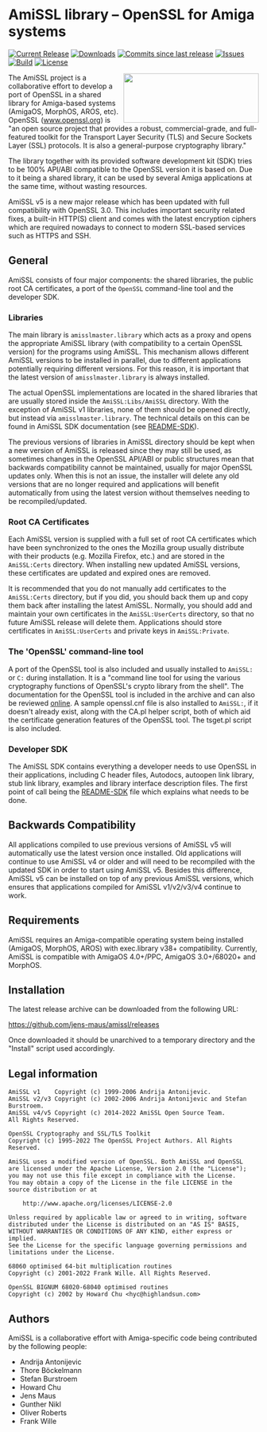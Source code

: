 # AmiSSL library – OpenSSL for Amiga systems

[![Current Release](https://img.shields.io/github/release/jens-maus/amissl.svg)](https://github.com/jens-maus/amissl/releases/latest)
[![Downloads](https://img.shields.io/github/downloads/jens-maus/amissl/latest/total.svg)](https://github.com/jens-maus/amissl/releases/latest)
[![Commits since last release](https://img.shields.io/github/commits-since/jens-maus/amissl/latest.svg)](https://github.com/jens-maus/amissl/releases/latest)
[![Issues](https://img.shields.io/github/issues/jens-maus/amissl.svg)](https://github.com/jens-maus/amissl/issues)
[![Build](https://github.com/jens-maus/amissl/workflows/CI/badge.svg)](https://github.com/jens-maus/amissl/actions)
[![License](http://img.shields.io/:license-Apache_2.0-blue.svg?style=flat)](https://www.apache.org/licenses/LICENSE-2.0)

<a href="https://www.ibrowse-dev.net/"><img src="https://www.ibrowse-dev.net/images/sponsor.png" width="272" height="99" align="right" border="0" /></a>

The AmiSSL project is a collaborative effort to develop a port of OpenSSL
in a shared library for Amiga-based systems (AmigaOS, MorphOS, AROS, etc).
OpenSSL (www.openssl.org) is "an open source project that provides a
robust, commercial-grade, and full-featured toolkit for the Transport
Layer Security (TLS) and Secure Sockets Layer (SSL) protocols. It is also
a general-purpose cryptography library."

The library together with its provided software development kit (SDK) tries
to be 100% API/ABI compatible to the OpenSSL version it is based on. Due to
it being a shared library, it can be used by several Amiga applications at
the same time, without wasting resources.

AmiSSL v5 is a new major release which has been updated with full
compatibility with OpenSSL 3.0. This includes important security related
fixes, a built-in HTTP(S) client and comes with the latest encryption
ciphers which are required nowadays to connect to modern SSL-based services
such as HTTPS and SSH.

## General

AmiSSL consists of four major components: the shared libraries, the public
root CA certificates, a port of the `OpenSSL` command-line tool and the
developer SDK.

### Libraries

The main library is `amisslmaster.library` which acts as a proxy and opens
the appropriate AmiSSL library (with compatibility to a certain OpenSSL
version) for the programs using AmiSSL. This mechanism allows different
AmiSSL versions to be installed in parallel, due to different applications
potentially requiring different versions. For this reason, it is important
that the latest version of `amisslmaster.library` is always installed.

The actual OpenSSL implementations are located in the shared libraries that
are usually stored inside the `AmiSSL:Libs/AmiSSL` directory. With the
exception of AmiSSL v1 libraries, none of them should be opened directly,
but instead via `amisslmaster.library`. The technical details on this can be
found in AmiSSL SDK documentation (see [README-SDK](dist/README-SDK)).

The previous versions of libraries in AmiSSL directory should be kept when a
new version of AmiSSL is released since they may still be used, as sometimes
changes in the OpenSSL API/ABI or public structures mean that backwards
compatibility cannot be maintained, usually for major OpenSSL updates only.
When this is not an issue, the installer will delete any old versions that
are no longer required and applications will benefit automatically from using
the latest version without themselves needing to be recompiled/updated.

### Root CA Certificates

Each AmiSSL version is supplied with a full set of root CA certificates
which have been synchronized to the ones the Mozilla group usually distribute
with their products (e.g. Mozilla Firefox, etc.) and are stored in the
`AmiSSL:Certs` directory. When installing new updated AmiSSL versions, these
certificates are updated and expired ones are removed.

It is recommended that you do not manually add certificates to the
`AmiSSL:Certs` directory, but if you did, you should back them up and copy
them back after installing the latest AmiSSL. Normally, you should add and
maintain your own certificates in the `AmiSSL:UserCerts` directory, so that
no future AmiSSL release will delete them. Applications should store
certificates in `AmiSSL:UserCerts` and private keys in `AmiSSL:Private`.

### The 'OpenSSL' command-line tool

A port of the OpenSSL tool is also included and usually installed to `AmiSSL:`
or `C:` during installation. It is a "command line tool for using the various
cryptography functions of OpenSSL's crypto library from the shell". The
documentation for the OpenSSL tool is included in the archive and can also
be reviewed [online](https://www.openssl.org/docs/man3.0/man1/openssl.html).
A sample openssl.cnf file is also installed to `AmiSSL:`, if it doesn't already
exist, along with the CA.pl helper script, both of which aid the certificate
generation features of the OpenSSL tool. The tsget.pl script is also included.

### Developer SDK

The AmiSSL SDK contains everything a developer needs to use OpenSSL in their
applications, including C header files, Autodocs, autoopen link library,
stub link library, examples and library interface description files. The first
point of call being the [README-SDK](dist/README-SDK) file which explains what needs to be done.

## Backwards Compatibility

All applications compiled to use previous versions of AmiSSL v5 will
automatically use the latest version once installed. Old applications will
continue to use AmiSSL v4 or older and will need to be recompiled with the
updated SDK in order to start using AmiSSL v5. Besides this difference,
AmiSSL v5 can be installed on top of any previous AmiSSL versions, which
ensures that applications compiled for AmiSSL v1/v2/v3/v4 continue to work.

## Requirements

AmiSSL requires an Amiga-compatible operating system being installed (AmigaOS,
MorphOS, AROS) with exec.library v38+ compatibility. Currently, AmiSSL is
compatible with AmigaOS 4.0+/PPC, AmigaOS 3.0+/68020+ and MorphOS.

## Installation

The latest release archive can be downloaded from the following URL:

  https://github.com/jens-maus/amissl/releases

Once downloaded it should be unarchived to a temporary directory and the "Install"
script used accordingly.

## Legal information

```
AmiSSL v1    Copyright (c) 1999-2006 Andrija Antonijevic.
AmiSSL v2/v3 Copyright (c) 2002-2006 Andrija Antonijevic and Stefan Burstroem.
AmiSSL v4/v5 Copyright (c) 2014-2022 AmiSSL Open Source Team.
All Rights Reserved.

OpenSSL Cryptography and SSL/TLS Toolkit
Copyright (c) 1995-2022 The OpenSSL Project Authors. All Rights Reserved.

AmiSSL uses a modified version of OpenSSL. Both AmiSSL and OpenSSL
are licensed under the Apache License, Version 2.0 (the "License");
you may not use this file except in compliance with the License.
You may obtain a copy of the License in the file LICENSE in the
source distribution or at

    http://www.apache.org/licenses/LICENSE-2.0

Unless required by applicable law or agreed to in writing, software
distributed under the License is distributed on an "AS IS" BASIS,
WITHOUT WARRANTIES OR CONDITIONS OF ANY KIND, either express or implied.
See the License for the specific language governing permissions and
limitations under the License.

68060 optimised 64-bit multiplication routines
Copyright (c) 2001-2022 Frank Wille. All Rights Reserved.

OpenSSL BIGNUM 68020-68040 optimised routines
Copyright (c) 2002 by Howard Chu <hyc@highlandsun.com>
```

## Authors

AmiSSL is a collaborative effort with Amiga-specific code being contributed by
the following people:

- Andrija Antonijevic
- Thore Böckelmann
- Stefan Burstroem
- Howard Chu
- Jens Maus
- Gunther Nikl
- Oliver Roberts
- Frank Wille
